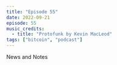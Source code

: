 ```yaml
---
title: "Episode 55"
date: 2022-09-21
episode: 55
music_credits:
  - title: "Protofunk by Kevin MacLeod"
tags: ["bitcoin", "podcast"]
---
```


News and Notes